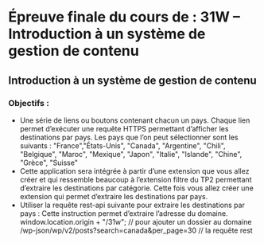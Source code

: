 # Épreuve finale du cours de : 31W – Introduction à un système de gestion de contenu
## Introduction à un système de gestion de contenu

### Objectifs :
- Une série de liens ou boutons contenant chacun un pays. Chaque lien permet d’exécuter une requête HTTPS permettant d’afficher les destinations par pays. Les pays que l’on peut sélectionner sont les suivants : "France","États-Unis", "Canada", "Argentine", "Chili", "Belgique", "Maroc", "Mexique", "Japon", "Italie", "Islande", "Chine", "Grèce", "Suisse"
- Cette application sera intégrée à partir d’une extension que vous allez créer et qui ressemble beaucoup à l’extension filtre du TP2 permettant d’extraire les destinations par catégorie. Cette fois vous allez créer une extension qui permet d’extraire les destinations par pays.
- Utiliser la requête rest-api suivante pour extraire les destinations par pays : Cette instruction permet d’extraire l’adresse du domaine.
window.location.origin + "/31w"; // pour ajouter un dossier au domaine
/wp-json/wp/v2/posts?search=canada&per_page=30 // la requête rest